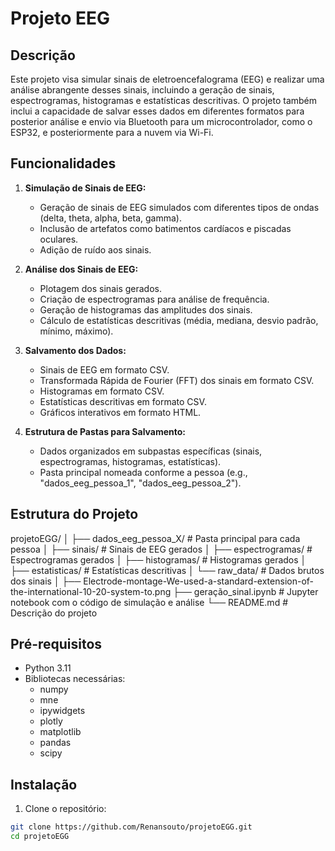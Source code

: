 # Projeto EEG

## Descrição

Este projeto visa simular sinais de eletroencefalograma (EEG) e realizar uma análise abrangente desses sinais, incluindo a geração de sinais, espectrogramas, histogramas e estatísticas descritivas. O projeto também inclui a capacidade de salvar esses dados em diferentes formatos para posterior análise e envio via Bluetooth para um microcontrolador, como o ESP32, e posteriormente para a nuvem via Wi-Fi.

## Funcionalidades

1. **Simulação de Sinais de EEG:**
    - Geração de sinais de EEG simulados com diferentes tipos de ondas (delta, theta, alpha, beta, gamma).
    - Inclusão de artefatos como batimentos cardíacos e piscadas oculares.
    - Adição de ruído aos sinais.

2. **Análise dos Sinais de EEG:**
    - Plotagem dos sinais gerados.
    - Criação de espectrogramas para análise de frequência.
    - Geração de histogramas das amplitudes dos sinais.
    - Cálculo de estatísticas descritivas (média, mediana, desvio padrão, mínimo, máximo).

3. **Salvamento dos Dados:**
    - Sinais de EEG em formato CSV.
    - Transformada Rápida de Fourier (FFT) dos sinais em formato CSV.
    - Histogramas em formato CSV.
    - Estatísticas descritivas em formato CSV.
    - Gráficos interativos em formato HTML.

4. **Estrutura de Pastas para Salvamento:**
    - Dados organizados em subpastas específicas (sinais, espectrogramas, histogramas, estatísticas).
    - Pasta principal nomeada conforme a pessoa (e.g., "dados_eeg_pessoa_1", "dados_eeg_pessoa_2").

## Estrutura do Projeto

projetoEGG/
│
├── dados_eeg_pessoa_X/ # Pasta principal para cada pessoa
│   ├── sinais/ # Sinais de EEG gerados
│   ├── espectrogramas/ # Espectrogramas gerados
│   ├── histogramas/ # Histogramas gerados
│   ├── estatisticas/ # Estatísticas descritivas
│   └── raw_data/ # Dados brutos dos sinais
│
├── Electrode-montage-We-used-a-standard-extension-of-the-international-10-20-system-to.png
├── geração_sinal.ipynb # Jupyter notebook com o código de simulação e análise
└── README.md # Descrição do projeto

## Pré-requisitos

- Python 3.11
- Bibliotecas necessárias:
    - numpy
    - mne
    - ipywidgets
    - plotly
    - matplotlib
    - pandas
    - scipy

## Instalação

1. Clone o repositório:

```sh
git clone https://github.com/Renansouto/projetoEGG.git
cd projetoEGG


